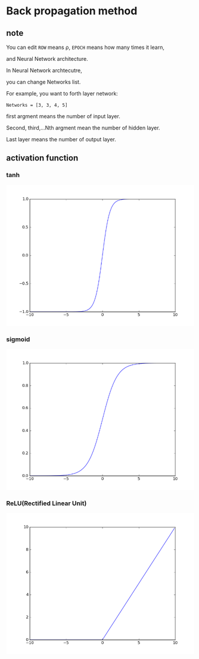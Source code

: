 # Back propagation method

## note

You can edit `ROW` means ρ, `EPOCH` means how many times it learn,

and Neural Network architecture.

In Neural Network archtecutre, 

you can change Networks list.

For example, you want to forth layer network:

```
Networks = [3, 3, 4, 5]
```

first argment means the number of input layer.

Second, third,...Nth argment mean the number of hidden layer.

Last layer means the number of output layer.

## activation function

### tanh

![figure_1](img/figure_1.png)


### sigmoid

![figure_2](img/figure_2.png)


### ReLU(Rectified Linear Unit)

![figure_3](img/figure_3.png)
